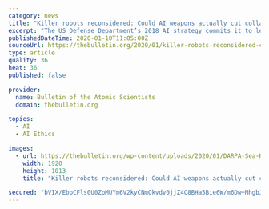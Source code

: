 ```yaml
---
category: news
title: "Killer robots reconsidered: Could AI weapons actually cut collateral damage?"
excerpt: "The US Defense Department’s 2018 AI strategy commits it to lead internationally in military ethics and AI safety, including by developing specific AI applications that would reduce the risk of civilian casualties. There’s no visible evidence yet of the Defense Department starting an initiative to meet this commitment, but other nations have ..."
publishedDateTime: 2020-01-10T11:05:00Z
sourceUrl: https://thebulletin.org/2020/01/killer-robots-reconsidered-could-ai-weapons-actually-cut-collateral-damage/
type: article
quality: 36
heat: 36
published: false

provider:
  name: Bulletin of the Atomic Scientists
  domain: thebulletin.org

topics:
  - AI
  - AI Ethics

images:
  - url: https://thebulletin.org/wp-content/uploads/2020/01/DARPA-Sea-Hunter-autonomous-ship.jpg
    width: 1920
    height: 1013
    title: "Killer robots reconsidered: Could AI weapons actually cut collateral damage?"

secured: "bVIX/EbpCFls0U0ZoMUYm6V2kyCNmOkvdv0jjZ4C8BHa5Bie6W/m6Dw+MhgbJ0YBflnh0UV5RPVDs/Mjs03A9fi89324dPPYUg8/lorHuEIOBpdhbGvuh2NtWzxvDJXAQuJrMPPPp8X9aqw8esUxoCRAhgHOFYjZEcLYaCFVFbvvz79/zGY+/McQMbYU5/9h1WRhm8oRt7bI9odrce0N3lzzhQSBAQPeizNUHBxvX/fW9MjAi/giDTJTq+VCvPjHU7Xw8/GPEfXLXAufLo36ngxgeijmFZz7bidYwTeWtNo=;9akN/kqpFsxUBFX4lKzLuQ=="
---
```


